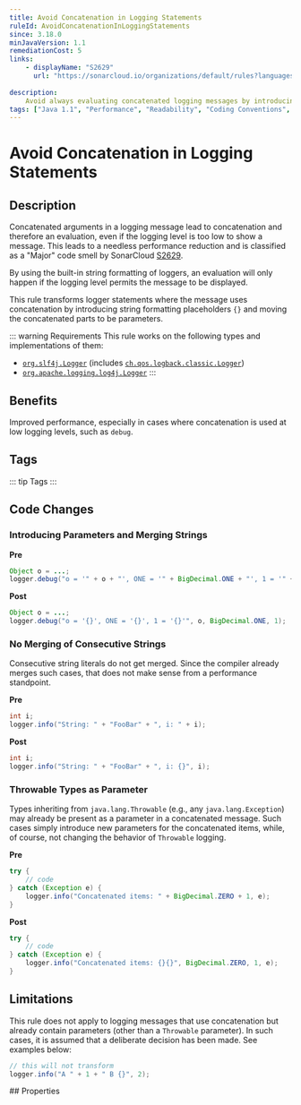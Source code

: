 ```yaml
---
title: Avoid Concatenation in Logging Statements
ruleId: AvoidConcatenationInLoggingStatements
since: 3.18.0
minJavaVersion: 1.1
remediationCost: 5
links:
    - displayName: "S2629"
      url: "https://sonarcloud.io/organizations/default/rules?languages=java&open=java%3AS2629&q=S2629"
    
description:
    Avoid always evaluating concatenated logging messages by introducing parameters, which only evaluate when the logging level is active.
tags: ["Java 1.1", "Performance", "Readability", "Coding Conventions", "Logging"]
---
```


# Avoid Concatenation in Logging Statements

## Description

Concatenated arguments in a logging message lead to concatenation and therefore an evaluation, even if the logging level is too low to show a message. This leads to a needless performance reduction and is classified as a "Major" code smell by SonarCloud [S2629](https://sonarcloud.io/organizations/default/rules?open=java%3AS2629&q=S2629).

By using the built-in string formatting of loggers, an evaluation will only happen if the logging level permits the message to be displayed.

This rule transforms logger statements where the message uses concatenation by introducing string formatting placeholders `{}` and moving the concatenated parts to be parameters.

::: warning Requirements
This rule works on the following types and implementations of them:
* [`org.slf4j.Logger`](http://www.slf4j.org/apidocs/org/slf4j/Logger.html) (includes [`ch.qos.logback.classic.Logger`](http://logback.qos.ch/apidocs/ch/qos/logback/classic/Logger.html))
* [`org.apache.logging.log4j.Logger`](https://logging.apache.org/log4j/2.x/log4j-api/apidocs/org/apache/logging/log4j/Logger.html) 
:::

## Benefits

Improved performance, especially in cases where concatenation is used at low logging levels, such as `debug`. 

## Tags

::: tip Tags
<TagLinks />
:::

## Code Changes

### Introducing Parameters and Merging Strings

__Pre__
```java
Object o = ...;
logger.debug("o = '" + o + "', ONE = '" + BigDecimal.ONE + "', 1 = '" + 1 + "'");
```

__Post__
```java
Object o = ...;
logger.debug("o = '{}', ONE = '{}', 1 = '{}'", o, BigDecimal.ONE, 1);
```

### No Merging of Consecutive Strings

Consecutive string literals do not get merged. Since the compiler already merges such cases, that does not make sense from a performance standpoint.  

__Pre__
```java
int i;
logger.info("String: " + "FooBar" + ", i: " + i);
```

__Post__
```java
int i;
logger.info("String: " + "FooBar" + ", i: {}", i);
```

### Throwable Types as Parameter

Types inheriting from `java.lang.Throwable` (e.g., any `java.lang.Exception`) may already be present as a parameter in a concatenated message. Such cases simply introduce new parameters for the concatenated items, while, of course, not changing the behavior of `Throwable` logging.

__Pre__
```java
try {
    // code
} catch (Exception e) {
    logger.info("Concatenated items: " + BigDecimal.ZERO + 1, e);
}
```

__Post__
```java
try {
    // code
} catch (Exception e) {
    logger.info("Concatenated items: {}{}", BigDecimal.ZERO, 1, e);
}
```

## Limitations

This rule does not apply to logging messages that use concatenation but already contain parameters (other than a `Throwable` parameter). In such cases, it is assumed that a deliberate decision has been made. See examples below:

```java
// this will not transform
logger.info("A " + 1 + " B {}", 2);
```

<VersionNotice />
## Properties

<RuleProperties />
